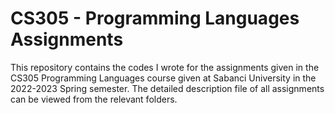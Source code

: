 # CS305 - Programming Languages Assignments

This repository contains the codes I wrote for the assignments given in the CS305 Programming Languages course given at Sabanci University in the 2022-2023 Spring semester. The detailed description file of all assignments can be viewed from the relevant folders.

